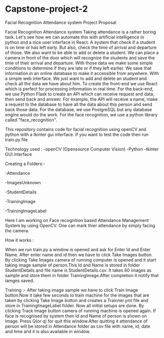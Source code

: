 # Capstone-project-2
 
Facial Recognition Attendance system
Project Proposal
 
Facial Recognition Attendance system
Taking attendance is a rather boring task. Let's see how we can automate this with artificial intelligence in python and a nice user interface in React. A system that check if a student is on time or has left early. But also, check the time of arrival and departure of those. We also want to be able to add or delete a student. We can place a camera in front of the door which will recognize the students and save the time of their arrival and departure. With those data we make some simple conditions to determine if they are late or if they left earlier. We save that information in an online database to make it accessible from anywhere. With a simple web interface. We just want to add and delete an student and check all the data we have about him. To create the front-end we use React which is perfect for processing information in real time. For the back-end, we use Python Flask to create an API which can receive request and data, then send back and answer. For example, the API will receive a name, make a request to the database to have all the data about this person and send back those data. For the database, we use PostgreSQL but any database engine would do the work. For the face recognition, we use a python library called "face_recognition".

This repository contains code for facial recognition using openCV and python with a tkinter gui interface. If you want to test the code then run train.py file

Technology used :
-openCV (Opensource Computer Vision)
-Python
-tkinter GUI interface

Creating a Folders:-

-Attendance

-ImagesUnknown

-StudentDetails

-TrainingImage

-TrainingImageLabel

Here I am working on Face recognition based Attendance Management System by using OpenCV.
One can mark thier attendance by simply facing the camera. 

How it works :

When we run train.py a window is opened and ask for Enter Id and Enter Name. After enter name and id then we have to click Take Images button.
By clicking Take Images camera of running computer is opened and it start taking image sample of person.This Id and Name is stored in folder StudentDetails and file name is StudentDetails.csv. 
It takes 60 images as sample and store them in folder TrainingImage.After completion it notify that iamges saved.

Training :- After taking image sample we have to click Train Image button.Now it take few seconds to train machine for the images that are taken by clicking Take Image button and creates a Trainner.yml file and store in TrainingImageLabel folder.
Now all initial setups are done. By clicking Track Image button camera of running machine is opened again. If face is recognised by system then Id and Name of person is shown on Image. 
Press Q(or q) for quit this window.After quitting it attendance of person will be stored in Attendance folder as csv file with name, id, date and time and it is also available in window.


